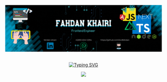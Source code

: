 <picture>
 <source media="(prefers-color-scheme: dark)" srcset="https://raw.githubusercontent.com/lordfahdan/lordfahdan/lord/lord-banner.gif">
 <source media="(prefers-color-scheme: light)" srcset="https://raw.githubusercontent.com/lordfahdan/lordfahdan/lord/lord-banner.gif">
 <img alt="my-professional-banner" src="https://raw.githubusercontent.com/lordfahdan/lordfahdan/lord/lord-banner.gif">
</picture>

<br />
<br />

<p align="center">
 <a href="https://git.io/typing-svg"><img src="https://readme-typing-svg.demolab.com?font=Roboto&weight=900&duration=4000&size=25&pause=1000&color=03e7e3&center=true&vCenter=true&lines=I'm+a+Frontend+Engineer;3%2B+years+of+professional+experience" alt="Typing SVG" /></a>
</p>

<div align="center"><a href="https://visitcount.itsvg.in">
  <img src="https://visitcount.itsvg.in/api?id=lordfahdan&label=Visitors&color=3&icon=0&pretty=true" />
</a></div>

